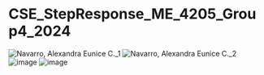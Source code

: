 # CSE_StepResponse_ME_4205_Group4_2024

![Navarro, Alexandra Eunice C._1](https://github.com/alexaecn/CSE_StepResponse_ME_4205_Group4_2024/assets/159086894/c73c3a99-53c0-4955-817e-f9224066af64)
![Navarro, Alexandra Eunice C._2](https://github.com/alexaecn/CSE_StepResponse_ME_4205_Group4_2024/assets/159086894/56af1b58-4375-4a6d-b71c-46fdd4f512b6)
![image](https://github.com/alexaecn/CSE_StepResponse_ME_4205_Group4_2024/assets/159086894/27d93ca2-0532-466a-8847-8d58642eed57)
![image](https://github.com/alexaecn/CSE_StepResponse_ME_4205_Group4_2024/assets/159086894/fae6f245-07b9-4c50-9164-ca348c3b2483)

